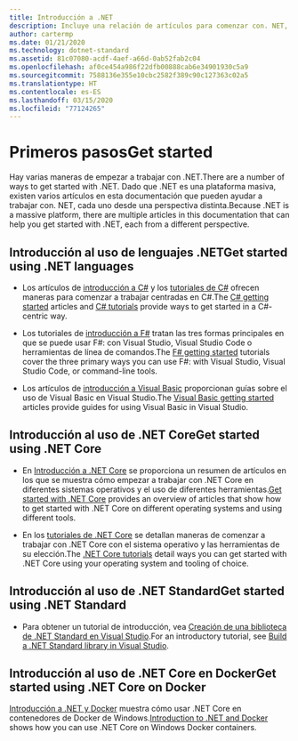 ```yaml
---
title: Introducción a .NET
description: Incluye una relación de artículos para comenzar con. NET, tanto desde la perspectiva del lenguaje como de la plataforma.
author: cartermp
ms.date: 01/21/2020
ms.technology: dotnet-standard
ms.assetid: 81c07080-acdf-4aef-a66d-0ab52fab2c04
ms.openlocfilehash: af0ce454a986f22dfb00888cab6e34901930c5a9
ms.sourcegitcommit: 7588136e355e10cbc2582f389c90c127363c02a5
ms.translationtype: HT
ms.contentlocale: es-ES
ms.lasthandoff: 03/15/2020
ms.locfileid: "77124265"
---
```

# <a name="get-started"></a><span data-ttu-id="f4047-103">Primeros pasos</span><span class="sxs-lookup"><span data-stu-id="f4047-103">Get started</span></span>

<span data-ttu-id="f4047-104">Hay varias maneras de empezar a trabajar con .NET.</span><span class="sxs-lookup"><span data-stu-id="f4047-104">There are a number of ways to get started with .NET.</span></span> <span data-ttu-id="f4047-105">Dado que .NET es una plataforma masiva, existen varios artículos en esta documentación que pueden ayudar a trabajar con. NET, cada uno desde una perspectiva distinta.</span><span class="sxs-lookup"><span data-stu-id="f4047-105">Because .NET is a massive platform, there are multiple articles in this documentation that can help you get started with .NET, each from a different perspective.</span></span>

## <a name="get-started-using-net-languages"></a><span data-ttu-id="f4047-106">Introducción al uso de lenguajes .NET</span><span class="sxs-lookup"><span data-stu-id="f4047-106">Get started using .NET languages</span></span>

* <span data-ttu-id="f4047-107">Los artículos de [introducción a C#](../csharp/getting-started/index.md) y los [tutoriales de C#](../csharp/tutorials/index.md) ofrecen maneras para comenzar a trabajar centradas en C#.</span><span class="sxs-lookup"><span data-stu-id="f4047-107">The [C# getting started](../csharp/getting-started/index.md) articles and [C# tutorials](../csharp/tutorials/index.md) provide ways to get started in a C#-centric way.</span></span>

* <span data-ttu-id="f4047-108">Los tutoriales de [introducción a F#](../fsharp/get-started/index.md) tratan las tres formas principales en que se puede usar F#: con Visual Studio, Visual Studio Code o herramientas de línea de comandos.</span><span class="sxs-lookup"><span data-stu-id="f4047-108">The [F# getting started](../fsharp/get-started/index.md) tutorials cover the three primary ways you can use F#: with Visual Studio, Visual Studio Code, or command-line tools.</span></span>

* <span data-ttu-id="f4047-109">Los artículos de [introducción a Visual Basic](../visual-basic/getting-started/index.md) proporcionan guías sobre el uso de Visual Basic en Visual Studio.</span><span class="sxs-lookup"><span data-stu-id="f4047-109">The [Visual Basic getting started](../visual-basic/getting-started/index.md) articles provide guides for using Visual Basic in Visual Studio.</span></span>

## <a name="get-started-using-net-core"></a><span data-ttu-id="f4047-110">Introducción al uso de .NET Core</span><span class="sxs-lookup"><span data-stu-id="f4047-110">Get started using .NET Core</span></span>

* <span data-ttu-id="f4047-111">En [Introducción a .NET Core](../core/get-started.md) se proporciona un resumen de artículos en los que se muestra cómo empezar a trabajar con .NET Core en diferentes sistemas operativos y el uso de diferentes herramientas.</span><span class="sxs-lookup"><span data-stu-id="f4047-111">[Get started with .NET Core](../core/get-started.md) provides an overview of articles that show how to get started with .NET Core on different operating systems and using different tools.</span></span>

* <span data-ttu-id="f4047-112">En los [tutoriales de .NET Core](../core/tutorials/index.md) se detallan maneras de comenzar a trabajar con .NET Core con el sistema operativo y las herramientas de su elección.</span><span class="sxs-lookup"><span data-stu-id="f4047-112">The [.NET Core tutorials](../core/tutorials/index.md) detail ways you can get started with .NET Core using your operating system and tooling of choice.</span></span>

## <a name="get-started-using-net-standard"></a><span data-ttu-id="f4047-113">Introducción al uso de .NET Standard</span><span class="sxs-lookup"><span data-stu-id="f4047-113">Get started using .NET Standard</span></span>

* <span data-ttu-id="f4047-114">Para obtener un tutorial de introducción, vea [Creación de una biblioteca de .NET Standard en Visual Studio](../core/tutorials/library-with-visual-studio.md).</span><span class="sxs-lookup"><span data-stu-id="f4047-114">For an introductory tutorial, see [Build a .NET Standard library in Visual Studio](../core/tutorials/library-with-visual-studio.md).</span></span>

## <a name="get-started-using-net-core-on-docker"></a><span data-ttu-id="f4047-115">Introducción al uso de .NET Core en Docker</span><span class="sxs-lookup"><span data-stu-id="f4047-115">Get started using .NET Core on Docker</span></span>

<span data-ttu-id="f4047-116">[Introducción a .NET y Docker](../core/docker/introduction.md) muestra cómo usar .NET Core en contenedores de Docker de Windows.</span><span class="sxs-lookup"><span data-stu-id="f4047-116">[Introduction to .NET and Docker](../core/docker/introduction.md) shows how you can use .NET Core on Windows Docker containers.</span></span>
